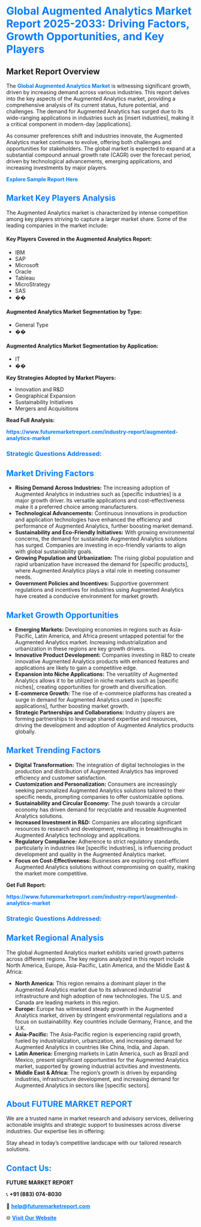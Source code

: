 <h1 style="color: #007BFF;">Global Augmented Analytics Market Report 2025-2033: Driving Factors, Growth Opportunities, and Key Players</h1>

<section id="overview">
<h2>Market Report Overview</h2>
<p>The <a href="https://www.futuremarketreport.com/industry-report/augmented-analytics-market" style="color: #007BFF; text-decoration: none;"><strong>Global Augmented Analytics Market</strong></a> is witnessing significant growth, driven by increasing demand across various industries. This report delves into the key aspects of the Augmented Analytics market, providing a comprehensive analysis of its current status, future potential, and challenges. The demand for Augmented Analytics has surged due to its wide-ranging applications in industries such as [insert industries], making it a critical component in modern-day [applications].</p>
<p>As consumer preferences shift and industries innovate, the Augmented Analytics market continues to evolve, offering both challenges and opportunities for stakeholders. The global market is expected to expand at a substantial compound annual growth rate (CAGR) over the forecast period, driven by technological advancements, emerging applications, and increasing investments by major players.</p>
</section>

<section id="overview">
<p><a href="https://www.futuremarketreport.com/request-sample/reportId=118928" style="color: #007BFF; text-decoration: none;"><strong>Explore Sample Report Here</strong></a></p>
</section>

<section id="key-players">
<h2 style="color: #007BFF;">Market Key Players Analysis</h2>
<p>The Augmented Analytics market is characterized by intense competition among key players striving to capture a larger market share. Some of the leading companies in the market include:</p>
<h4>Key Players Covered in the Augmented Analytics Report:</h4>
<ul><li>IBM</li><li>SAP</li><li>Microsoft</li><li>Oracle</li><li>Tableau</li><li>MicroStrategy</li><li>SAS</li><li>��</li></ul>
<h4>Augmented Analytics Market Segmentation by Type:</h4>
<ul><li>General Type</li><li>��</li></ul>

<h4>Augmented Analytics Market Segmentation by Application:</h4>
<ul><li>IT</li><li>��</li></ul>
<p><strong>Key Strategies Adopted by Market Players:</strong></p>
<ul>
<li>Innovation and R&D</li>
<li>Geographical Expansion</li>
<li>Sustainability Initiatives</li>
<li>Mergers and Acquisitions</li>
</ul>
</section>

<section>
<p><strong>Read Full Analysis: </strong></p><a href="https://www.futuremarketreport.com/industry-report/augmented-analytics-market" style="color: #007BFF; text-decoration: none;"><strong>https://www.futuremarketreport.com/industry-report/augmented-analytics-market</strong></a>
<h3 style="color: #007BFF;">Strategic Questions Addressed:</h3>
</section>

<section id="driving-factors">
<h2 style="color: #007BFF;">Market Driving Factors</h2>
<ul>
<li><strong>Rising Demand Across Industries:</strong> The increasing adoption of Augmented Analytics in industries such as [specific industries] is a major growth driver. Its versatile applications and cost-effectiveness make it a preferred choice among manufacturers.</li>
<li><strong>Technological Advancements:</strong> Continuous innovations in production and application technologies have enhanced the efficiency and performance of Augmented Analytics, further boosting market demand.</li>
<li><strong>Sustainability and Eco-Friendly Initiatives:</strong> With growing environmental concerns, the demand for sustainable Augmented Analytics solutions has surged. Companies are investing in eco-friendly variants to align with global sustainability goals.</li>
<li><strong>Growing Population and Urbanization:</strong> The rising global population and rapid urbanization have increased the demand for [specific products], where Augmented Analytics plays a vital role in meeting consumer needs.</li>
<li><strong>Government Policies and Incentives:</strong> Supportive government regulations and incentives for industries using Augmented Analytics have created a conducive environment for market growth.</li>
</ul>
</section>

<section id="growth-opportunities">
<h2 style="color: #007BFF;">Market Growth Opportunities</h2>
<ul>
<li><strong>Emerging Markets:</strong> Developing economies in regions such as Asia-Pacific, Latin America, and Africa present untapped potential for the Augmented Analytics market. Increasing industrialization and urbanization in these regions are key growth drivers.</li>
<li><strong>Innovative Product Development:</strong> Companies investing in R&D to create innovative Augmented Analytics products with enhanced features and applications are likely to gain a competitive edge.</li>
<li><strong>Expansion into Niche Applications:</strong> The versatility of Augmented Analytics allows it to be utilized in niche markets such as [specific niches], creating opportunities for growth and diversification.</li>
<li><strong>E-commerce Growth:</strong> The rise of e-commerce platforms has created a surge in demand for Augmented Analytics used in [specific applications], further boosting market growth.</li>
<li><strong>Strategic Partnerships and Collaborations:</strong> Industry players are forming partnerships to leverage shared expertise and resources, driving the development and adoption of Augmented Analytics products globally.</li>
</ul>
</section>

<section id="trending-factors">
<h2 style="color: #007BFF;">Market Trending Factors</h2>
<ul>
<li><strong>Digital Transformation:</strong> The integration of digital technologies in the production and distribution of Augmented Analytics has improved efficiency and customer satisfaction.</li>
<li><strong>Customization and Personalization:</strong> Consumers are increasingly seeking personalized Augmented Analytics solutions tailored to their specific needs, prompting companies to offer customizable options.</li>
<li><strong>Sustainability and Circular Economy:</strong> The push towards a circular economy has driven demand for recyclable and reusable Augmented Analytics solutions.</li>
<li><strong>Increased Investment in R&D:</strong> Companies are allocating significant resources to research and development, resulting in breakthroughs in Augmented Analytics technology and applications.</li>
<li><strong>Regulatory Compliance:</strong> Adherence to strict regulatory standards, particularly in industries like [specific industries], is influencing product development and quality in the Augmented Analytics market.</li>
<li><strong>Focus on Cost-Effectiveness:</strong> Businesses are exploring cost-efficient Augmented Analytics solutions without compromising on quality, making the market more competitive.</li>
</ul>
</section>

<section>
<p><strong>Get Full Report: </strong></p><a href="https://www.futuremarketreport.com/industry-report/augmented-analytics-market" style="color: #007BFF; text-decoration: none;"><strong>https://www.futuremarketreport.com/industry-report/augmented-analytics-market</strong></a>
<h3 style="color: #007BFF;">Strategic Questions Addressed:</h3>
</section>


<section id="regional-analysis">
<h2 style="color: #007BFF;">Market Regional Analysis</h2>
<p>The global Augmented Analytics market exhibits varied growth patterns across different regions. The key regions analyzed in this report include North America, Europe, Asia-Pacific, Latin America, and the Middle East & Africa:</p>
<ul>
<li><strong>North America:</strong> This region remains a dominant player in the Augmented Analytics market due to its advanced industrial infrastructure and high adoption of new technologies. The U.S. and Canada are leading markets in this region.</li>
<li><strong>Europe:</strong> Europe has witnessed steady growth in the Augmented Analytics market, driven by stringent environmental regulations and a focus on sustainability. Key countries include Germany, France, and the U.K.</li>
<li><strong>Asia-Pacific:</strong> The Asia-Pacific region is experiencing rapid growth, fueled by industrialization, urbanization, and increasing demand for Augmented Analytics in countries like China, India, and Japan.</li>
<li><strong>Latin America:</strong> Emerging markets in Latin America, such as Brazil and Mexico, present significant opportunities for the Augmented Analytics market, supported by growing industrial activities and investments.</li>
<li><strong>Middle East & Africa:</strong> The region’s growth is driven by expanding industries, infrastructure development, and increasing demand for Augmented Analytics in sectors like [specific sectors].</li>
</ul>
</section>

<footer>
<h2 style="color: #007BFF;">About FUTURE MARKET REPORT</h2>
<p>We are a trusted name in market research and advisory services, delivering actionable insights and strategic support to businesses across diverse industries. Our expertise lies in offering:</p>

<p>Stay ahead in today’s competitive landscape with our tailored research solutions.</p>

<h2 style="color: #007BFF;">Contact Us:</h2>
<p><strong>FUTURE MARKET REPORT</strong></p>
<p>📞 <strong>+91 (883) 074-8030</strong></p>
<p>📧 <strong><a href="mailto:help@futuremarketreport.com" style="color: #007BFF;">help@futuremarketreport.com</a></strong></p>
<p>🌐 <strong><a href="https://www.futuremarketreport.com/" style="color: #007BFF;">Visit Our Website</a></strong></p>
</footer>